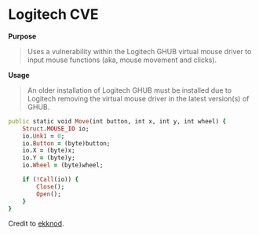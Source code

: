 # Logitech CVE

**Purpose**
> Uses a vulnerability within the Logitech GHUB virtual mouse driver to input mouse functions (aka, mouse movement and clicks).


**Usage**
> An older installation of Logitech GHUB must be installed due to Logitech removing the virtual mouse driver in the latest version(s) of GHUB.

```ruby
public static void Move(int button, int x, int y, int wheel) {
    Struct.MOUSE_IO io;
    io.Unk1 = 0;
    io.Button = (byte)button;
    io.X = (byte)x;
    io.Y = (byte)y;
    io.Wheel = (byte)wheel;

    if (!Call(io)) {
        Close();
        Open();
    }
}
```

Credit to [ekknod](https://github.com/ekknod).
